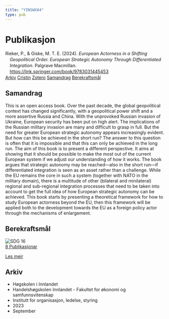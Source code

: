 ```yaml
---
title: "YINSWX84"
type: pub
---
```

<h1>Publikasjon</h1>
<article id="csl-bib-container-YINSWX84" class="csl-bib-container">
  <div class="csl-bib-body" style="line-height: 1.35; padding-left: 1em; text-indent:-1em;">
  <div class="csl-entry">Rieker, P., &amp; Giske, M. T. E. (2024). <i>European Actorness in a Shifting Geopolitical Order. European Strategic Autonomy Through Differentiated Integration</i>. Palgrave Macmillan. <a href="https://link.springer.com/book/9783031445453">https://link.springer.com/book/9783031445453</a></div>
</div>
  <div class="csl-bib-buttons">
    <a href="#taxonomy-article-YINSWX84" class="csl-bib-button">Arkiv</a>
    <a href="https://app.cristin.no/results/show.jsf?id=2176419" alt="Cristin URL" class="csl-bib-button">Cristin</a>
    <a href="http://zotero.org/groups/5402882/items/YINSWX84" alt="Zotero URL" class="csl-bib-button">Zotero</a>
    <a href="#abstract-article-YINSWX84" class="csl-bib-button">Samandrag</a>
    <a href="#sdg-article-YINSWX84" class="csl-bib-button">Berekraftsmål</a>
  </div>
  <div id="csl-bib-meta-container-YINSWX84"></div>
</article>
<div id="csl-bib-meta-YINSWX84" class="csl-bib-meta">
  <article id="abstract-article-YINSWX84" class="abstract-article">
    <h1>Samandrag</h1>
    This is an open access book. Over the past decade, the global geopolitical context has changed significantly, with a geopolitical power shift and a more assertive Russia and China. With the unprovoked Russian invasion of Ukraine, European security has been put on high alert. The implications of the Russian military invasion are many and difficult to grasp in full. But the need for greater European strategic autonomy appears increasingly evident. But how can this be achieved in the short run? The answer to this question is often that it is impossible and that this can only be achieved in the long run. The aim of this book is to present a different perspective. It aims at showing that it should be possible to make the most out of the current European system if we adjust our understanding of how it works. The book argues that strategic autonomy may be reached—also in the short run—if differentiated integration is seen as an asset rather than a challenge. While the EU remains the core in such a system (together with NATO in the military domain), there is a multitude of other (bilateral and minilateral) regional and sub-regional integration processes that need to be taken into account to get the full idea of how European strategic autonomy can be achieved. This book starts by presenting a theoretical framework for how to study European actorness beyond the EU, then this framework will be applied both to the development towards the EU as a foreign policy actor through the mechanisms of enlargement.
  </article>
  <article id="sdg-article-YINSWX84" class="sdg-article">
    <h1>Berekraftsmål</h1>
    <div class="sdg-container"><div id="sdg16" class="sdg"> <img src="{{< params subfolder >}}images/sdg/sdg16_no.png" class="image" alt="SDG 16"> <div class="sdg-overlay"> <a href="{{< params subfolder >}}no/archive/?sdg=16#archive" class="sdg-publication-count"><span>8</span> Publikasjonar</a> <p><a href="NA" class="sdg-read-more">Les meir</a></p> </div> </div></div>
  </article>
  <article id="taxonomy-article-YINSWX84" class="taxonomy-article">
    <h1>Arkiv</h1>
    <ul>
      <li>Høgskolen i Innlandet</li>
      <li>Handelshøgskolen Innlandet - Fakultet for økonomi og samfunnsvitenskap</li>
      <li>Institutt for organisasjon, ledelse, styring</li>
      <li>2023</li>
      <li>September</li>
    </ul>
  </article>
</div>

